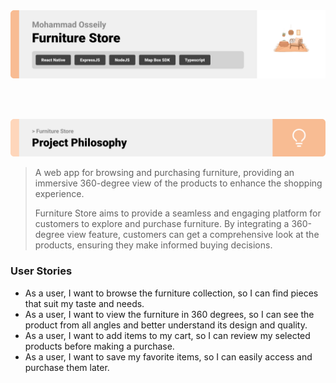 <img src="./readme/title1.svg"/>

<br><br>

<!-- project philosophy -->
<img src="./readme/title2.svg"/>

> A web app for browsing and purchasing furniture, providing an immersive 360-degree view of the products to enhance the shopping experience.
>
> Furniture Store aims to provide a seamless and engaging platform for customers to explore and purchase furniture. By integrating a 360-degree view feature, customers can get a comprehensive look at the products, ensuring they make informed buying decisions.

### User Stories

- As a user, I want to browse the furniture collection, so I can find pieces that suit my taste and needs.
- As a user, I want to view the furniture in 360 degrees, so I can see the product from all angles and better understand its design and quality.
- As a user, I want to add items to my cart, so I can review my selected products before making a purchase.
- As a user, I want to save my favorite items, so I can easily access and purchase them later.
